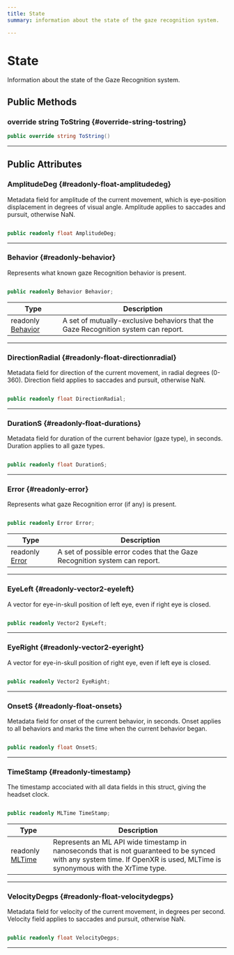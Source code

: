 ```yaml
---
title: State
summary: information about the state of the gaze recognition system. 

---
```


# State




Information about the state of the Gaze Recognition system.   





## Public Methods

### override string ToString {#override-string-tostring}

```csharp
public override string ToString()
```






-----------

## Public Attributes

### AmplitudeDeg {#readonly-float-amplitudedeg}

Metadata field for amplitude of the current movement, which is eye-position displacement in degrees of visual angle. Amplitude applies to saccades and pursuit, otherwise NaN. 

```csharp

public readonly float AmplitudeDeg;

```






-----------

### Behavior {#readonly-behavior}

Represents what known gaze Recognition behavior is present. 

```csharp

public readonly Behavior Behavior;

```

| Type | Description  | 
|--|--|
| readonly [Behavior](/unity-api/api/UnityEngine.XR.MagicLeap/MLGazeRecognition/UnityEngine.XR.MagicLeap.MLGazeRecognition.md#enums-behavior) | A set of mutually-exclusive behaviors that the Gaze Recognition system can report.  |





-----------

### DirectionRadial {#readonly-float-directionradial}

Metadata field for direction of the current movement, in radial degrees (0-360). Direction field applies to saccades and pursuit, otherwise NaN. 

```csharp

public readonly float DirectionRadial;

```






-----------

### DurationS {#readonly-float-durations}

Metadata field for duration of the current behavior (gaze type), in seconds. Duration applies to all gaze types. 

```csharp

public readonly float DurationS;

```






-----------

### Error {#readonly-error}

Represents what gaze Recognition error (if any) is present. 

```csharp

public readonly Error Error;

```

| Type | Description  | 
|--|--|
| readonly [Error](/unity-api/api/UnityEngine.XR.MagicLeap/MLGazeRecognition/UnityEngine.XR.MagicLeap.MLGazeRecognition.md#enums-error) | A set of possible error codes that the Gaze Recognition system can report.  |





-----------

### EyeLeft {#readonly-vector2-eyeleft}

A vector for eye-in-skull position of left eye, even if right eye is closed. 

```csharp

public readonly Vector2 EyeLeft;

```






-----------

### EyeRight {#readonly-vector2-eyeright}

A vector for eye-in-skull position of right eye, even if left eye is closed. 

```csharp

public readonly Vector2 EyeRight;

```






-----------

### OnsetS {#readonly-float-onsets}

Metadata field for onset of the current behavior, in seconds. Onset applies to all behaviors and marks the time when the current behavior began. 

```csharp

public readonly float OnsetS;

```






-----------

### TimeStamp {#readonly-timestamp}

The timestamp accociated with all data fields in this struct, giving the headset clock. 

```csharp

public readonly MLTime TimeStamp;

```

| Type | Description  | 
|--|--|
| readonly [MLTime](/unity-api/api/UnityEngine.XR.MagicLeap/MLTime/UnityEngine.XR.MagicLeap.MLTime.md) | Represents an ML API wide timestamp in nanoseconds that is not guaranteed to be synced with any system time. If OpenXR is used, MLTime is synonymous with the XrTime type.  |





-----------

### VelocityDegps {#readonly-float-velocitydegps}

Metadata field for velocity of the current movement, in degrees per second. Velocity field applies to saccades and pursuit, otherwise NaN. 

```csharp

public readonly float VelocityDegps;

```






-----------

